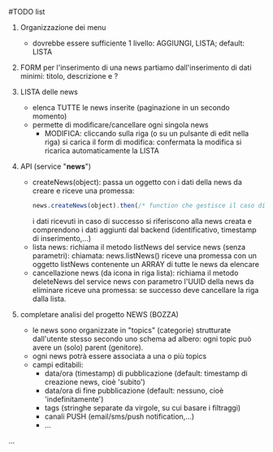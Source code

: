#TODO list

1. Organizzazione dei menu
   - dovrebbe essere sufficiente 1 livello: AGGIUNGI, LISTA; default: LISTA

2. FORM per l'inserimento di una news
   partiamo dall'inserimento di dati minimi: titolo, descrizione e ?

3. LISTA delle news
   - elenca TUTTE le news inserite (paginazione in un secondo momento)
   - permette di modificare/cancellare ogni singola news
     - MODIFICA: cliccando sulla riga (o su un pulsante di edit nella riga) si carica il form di modifica:
     confermata la modifica si ricarica automaticamente la LISTA
4. API (service "**news**")
   - createNews(object): passa un oggetto con i dati della news da creare e riceve una promessa:
      ```javascript
      news.createNews(object).then(/* function che gestisce il caso di successo */);
      ```
      i dati ricevuti in caso di successo si riferiscono alla news creata e comprendono i dati aggiunti dal backend (identificativo, timestamp di inserimento,...)
   - lista news: richiama il metodo listNews del service news (senza parametri):
      chiamata: news.listNews()
      riceve una promessa con un oggetto listNews contenente un ARRAY di tutte le news da elencare
   - cancellazione news (da icona in riga lista): richiama il metodo deleteNews del service news con parametro l'UUID della news da eliminare
      riceve una promessa: se successo deve cancellare la riga dalla lista.

4. completare analisi del progetto NEWS (BOZZA)
      - le news sono organizzate in "topics" (categorie) strutturate dall'utente stesso secondo uno schema ad albero:
         ogni topic può avere un (solo) parent (genitore).
      - ogni news potrà essere associata a una o più topics
      - campi editabili:
         - data/ora (timestamp) di pubblicazione (default: timestamp di creazione news, cioè 'subito')
         - data/ora di fine pubblicazione (default: nessuno, cioè 'indefinitamente')
         - tags (stringhe separate da virgole, su cui basare i filtraggi)
         - canali PUSH (email/sms/push notification,...)
         - ...

 ...
